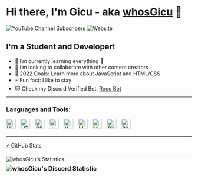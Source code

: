 # Hi there, I'm Gicu - aka [whosGicu](https://www.youtube.com/channel/UCCtaTGb15TiZ59y3lrh4Nrg) 👋 

[![YouTube Channel Subscribers](https://img.shields.io/youtube/channel/subscribers/UCCtaTGb15TiZ59y3lrh4Nrg?logo=youtube&logoColor=red&style=for-the-badge)](https://www.youtube.com/channel/UCCtaTGb15TiZ59y3lrh4Nrg)
[![Website](https://img.shields.io/website?label=rocobot.fun&style=for-the-badge&url=https://rocobot.fun)](https://rocobot.fun)


## I'm a Student and Developer!

- 🌱 I’m currently learning everything 🤣
- 👯 I’m looking to collaborate with other content creators
- 🥅 2022 Goals: Learn more about JavaScript and HTML/CSS
- ⚡ Fun fact: I like to stay
- 😻 Check my Discord Verified Bot: [Roco Bot](https://rocobot.fun/discord)

---

### Languages and Tools:

<img align="left" alt="Visual Studio Code" width="26px" src="https://cdn.jsdelivr.net/gh/devicons/devicon/icons/vscode/vscode-original.svg" style="padding-right:10px;" />
<img align="left" alt="HTML5" width="26px" src="https://cdn.jsdelivr.net/gh/devicons/devicon/icons/html5/html5-original.svg" style="padding-right:10px;" />
<img align="left" alt="CSS3" width="26px" src="https://cdn.jsdelivr.net/gh/devicons/devicon/icons/css3/css3-original.svg" style="padding-right:10px;" />
<img align="left" alt="JavaScript" width="26px" src="https://cdn.jsdelivr.net/gh/devicons/devicon/icons/javascript/javascript-original.svg" style="padding-right:10px;" />
<img align="left" alt="Node.js" width="26px" src="https://cdn.jsdelivr.net/gh/devicons/devicon/icons/nodejs/nodejs-original.svg" style="padding-right:10px;" />
<img align="left" alt="MongoDB" width="26px" src="https://cdn.jsdelivr.net/gh/devicons/devicon/icons/mongodb/mongodb-original.svg" style="padding-right:10px;" />
<img align="left" alt="MySQL" width="26px" src="https://cdn.jsdelivr.net/gh/devicons/devicon/icons/mysql/mysql-original.svg" style="padding-right:10px;" />
<img align="left" alt="Git" width="26px" src="https://cdn.jsdelivr.net/gh/devicons/devicon/icons/git/git-original.svg" style="padding-right:10px;" />
<img align="left" alt="GitHub" width="26px" src="https://user-images.githubusercontent.com/3369400/139448065-39a229ba-4b06-434b-bc67-616e2ed80c8f.png" style="padding-right:10px;" />

<br />
<br />

---

 :zap: GitHub Stats

  <img align="left" alt="whosGicu's Statistics" src="https://github-readme-stats.vercel.app/api?username=whosgicu&show_icons=true&hide_border=false&title_color=ff652f&icon_color=FFE400&bg_color=09131B&text_color=ffffff&border_color=0c1a25" />
  
---

###  <img aling="left" alt="whosGicu's Discord Statistic" src="https://discord.c99.nl/widget/theme-1/907974428577652737.png" />


[website]: https://rocobot.fun
[discord]: https://rocobot.fun/discord
[youtube]: https://www.youtube.com/channel/UCCtaTGb15TiZ59y3lrh4Nrg
[instagram]: https://instagram.com/codeSTACKr
